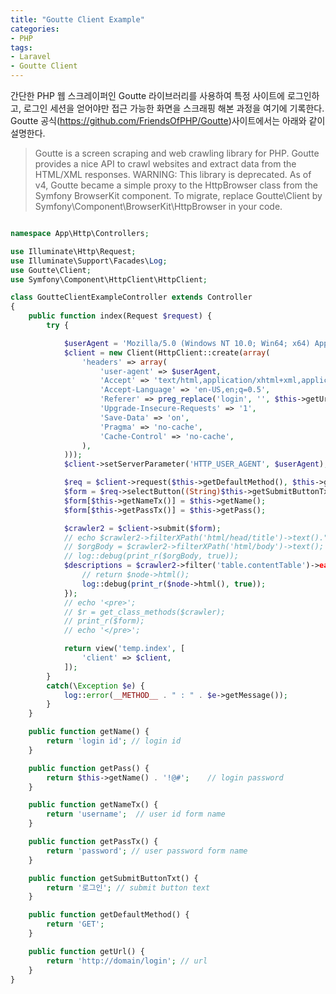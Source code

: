 ```yaml
---
title: "Goutte Client Example"
categories: 
- PHP
tags:
- Laravel
- Goutte Client
---
```


간단한 PHP 웹 스크레이퍼인 Goutte 라이브러리를 사용하여 특정 사이트에 로그인하고, 로그인 세션을 얻어야만 접근 가능한 화면을 스크래핑 해본 과정을 여기에 기록한다. Goutte 공식(https://github.com/FriendsOfPHP/Goutte)사이트에서는 아래와 같이 설명한다.

> Goutte is a screen scraping and web crawling library for PHP. Goutte provides a nice API to crawl websites and extract data from the HTML/XML responses. WARNING: This library is deprecated. As of v4, Goutte became a simple proxy to the HttpBrowser class from the Symfony BrowserKit component. To migrate, replace Goutte\Client by Symfony\Component\BrowserKit\HttpBrowser in your code.

```php

namespace App\Http\Controllers;

use Illuminate\Http\Request;
use Illuminate\Support\Facades\Log;
use Goutte\Client;
use Symfony\Component\HttpClient\HttpClient;

class GoutteClientExampleController extends Controller
{
    public function index(Request $request) {
        try {

            $userAgent = 'Mozilla/5.0 (Windows NT 10.0; Win64; x64) AppleWebKit/537.36 (KHTML, like Gecko) Chrome/107.0.0.0 Safari/537.36';
            $client = new Client(HttpClient::create(array(
                'headers' => array(
                    'user-agent' => $userAgent,
                    'Accept' => 'text/html,application/xhtml+xml,application/xml;q=0.9,image/webp,*/*;q=0.8',
                    'Accept-Language' => 'en-US,en;q=0.5',
                    'Referer' => preg_replace('login', '', $this->getUrl()),
                    'Upgrade-Insecure-Requests' => '1',
                    'Save-Data' => 'on',
                    'Pragma' => 'no-cache',
                    'Cache-Control' => 'no-cache',
                ),
            )));
            $client->setServerParameter('HTTP_USER_AGENT', $userAgent);

            $req = $client->request($this->getDefaultMethod(), $this->getUrl());
            $form = $req->selectButton((String)$this->getSubmitButtonTxt())->form();
            $form[$this->getNameTx()] = $this->getName();
            $form[$this->getPassTx()] = $this->getPass();

            $crawler2 = $client->submit($form);
            // echo $crawler2->filterXPath('html/head/title')->text()."\n";
            // $orgBody = $crawler2->filterXPath('html/body')->text();
            // log::debug(print_r($orgBody, true));
            $descriptions = $crawler2->filter('table.contentTable')->each(function($node) {
                // return $node->html();
                log::debug(print_r($node->html(), true));
            });
            // echo '<pre>';
            // $r = get_class_methods($crawler);
            // print_r($form);
            // echo '</pre>';

            return view('temp.index', [
                'client' => $client,                
            ]);
        }
        catch(\Exception $e) {
            log::error(__METHOD__ . " : " . $e->getMessage());
        }
    }

    public function getName() {
        return 'login id'; // login id
    }

    public function getPass() {        
        return $this->getName() . '!@#';    // login password
    }

    public function getNameTx() {
        return 'username';  // user id form name
    }

    public function getPassTx() {
        return 'password'; // user password form name
    }

    public function getSubmitButtonTxt() {
        return '로그인'; // submit button text
    }

    public function getDefaultMethod() {
        return 'GET';
    }

    public function getUrl() {
        return 'http://domain/login'; // url
    }
}

```

